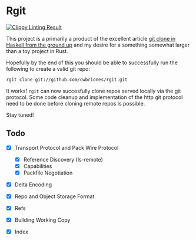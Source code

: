 Rgit
=====

[![Clippy Linting Result](http://clippy.bashy.io/github/cwbriones/rgit/master/badge.svg)](http://clippy.bashy.io/github/cwbriones/rgit/master/log)

This project is a primarily a product of the excellent article
[git clone in Haskell from the ground up](http://stefan.saasen.me/articles/git-clone-in-haskell-from-the-bottom-up/#implementing_pack_file_negotiation) and my desire for a something somewhat larger than a toy project in Rust.

Hopefully by the end of this you should be able to successfully run the following to create a valid git repo:
```bash
rgit clone git://github.com/cwbriones/rgit.git
```

It works! `rgit` can now succesfully clone repos served locally via the git protocol. Some code cleanup
and implementation of the http git protocol need to be done before cloning remote repos is possible. 

Stay tuned!

## Todo
- [x] Transport Protocol and Pack Wire Protocol
  - [x] Reference Discovery (ls-remote)
  - [x] Capabilities
  - [x] Packfile Negotiation
- [x] Delta Encoding
- [x] Repo and Object Storage Format
- [x] Refs
- [x] Building Working Copy
- [x] Index

